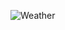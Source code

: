![Weather](https://github.com/Bhavin-Pathak/Flutter-Projects/assets/105209903/de9ad5e4-31f4-4aaa-bd7a-a332f6029f71)

